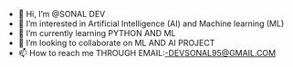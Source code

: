 - 👋 Hi, I’m @SONAL DEV
- 👀 I’m interested in  Artificial Intelligence (AI) and Machine learning (ML)
- 🌱 I’m currently learning PYTHON AND ML
- 💞️ I’m looking to collaborate on ML AND AI PROJECT
- 📫 How to reach me THROUGH EMAIL:-DEVSONAL95@GMAIL.COM

<!---
Dev-Sonal/Dev-Sonal is a ✨ special ✨ repository because its `README.md` (this file) appears on your GitHub profile.
You can click the Preview link to take a look at your changes.
--->
